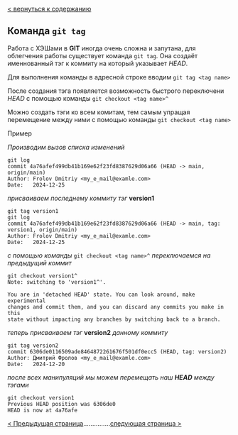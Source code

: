 [< вернуться к содержанию](./readme.md)

## Команда `git tag`

Работа с ХЭШами в **GIT** иногда очень сложна и запутана, для облегчения работы существует команда `git tag`. Она создаёт именнованный тэг к коммиту на который указывает _HEAD_.

Для выполнения команды в адресной строке вводим `git tag <tag name>`

После создания тэга появляется возможность быстрого переключени _HEAD_ с помощью команды `git checkout <tag name>^`

Можно создать тэги ко всем комитам, тем самым упращая перемещение между ними с помощью команды `git checkout <tag name>`

Пример

_Производим вызов списка изменений_

```
git log
commit 4a76afef499db41b169e62f23fd8387629d06a66 (HEAD -> main, origin/main)
Author: Frolov Dmitriy <my_e_mail@examle.com>
Date:   2024-12-25
```

_присваиваем последнему коммиту тэг_ **version1**

```
git tag version1
git log
commit 4a76afef499db41b169e62f23fd8387629d06a66 (HEAD -> main, tag: version1, origin/main)
Author: Frolov Dmitriy <my_e_mail@examle.com>
Date:   2024-12-25
```

_с помощью команды_ `git checkout <tag name>^` _переключаемся на предыдущий коммит_

```
git checkout version1^
Note: switching to 'version1^'.

You are in 'detached HEAD' state. You can look around, make experimental
changes and commit them, and you can discard any commits you make in this
state without impacting any branches by switching back to a branch.
```

_теперь присваиваем тэг_ **version2** _данному коммиту_

```
git tag version2
commit 6306de0116509ade8464872261676f501df0ecc5 (HEAD, tag: version2)
Author: Дмитрий Фролов <my_e_mail@examle.com>
Date:   2024-12-20
```

_после всех манипуляций мы можем перемещать наш **HEAD** между тэгами_

```
git checkout version1
Previous HEAD position was 6306de0
HEAD is now at 4a76afe
```

[< Предыдущая страница](./checkout-command.md)...............[следующая страница >](./break-changes.md)
